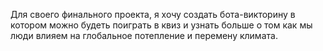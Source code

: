 Для своего финального проекта, я хочу создать бота-викторину в котором можно будеть поиграть в квиз и узнать больше о том как мы люди влияем на глобальное потепление и перемену климата.

